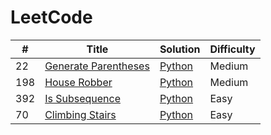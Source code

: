 # LeetCode

| #   | Title                                                                       | Solution                               | Difficulty |
| --- | --------------------------------------------------------------------------- | -------------------------------------- | ---------- |
| 22  | [Generate Parentheses](https://leetcode.com/problems/generate-parentheses/) | [Python](./22.generate-parentheses.py) | Medium     |
| 198 | [House Robber](https://leetcode.com/problems/house-robber/)                 | [Python](./198.house-robber.py)        | Medium     |
| 392 | [Is Subsequence](https://leetcode.com/problems/is-subsequence/)             | [Python](./392.is-subsequence.py)      | Easy       |
| 70  | [Climbing Stairs](https://leetcode.com/problems/climbing-stairs/)           | [Python](./70.climbing-stairs.py)      | Easy       |
